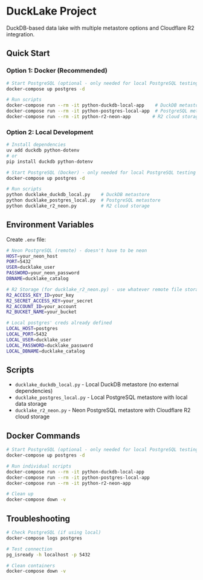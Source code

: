# DuckLake Project

DuckDB-based data lake with multiple metastore options and Cloudflare R2 integration.

## Quick Start

### Option 1: Docker (Recommended)

```bash
# Start PostgreSQL (optional - only needed for local PostgreSQL testing)
docker-compose up postgres -d

# Run scripts
docker-compose run --rm -it python-duckdb-local-app    # DuckDB metastore
docker-compose run --rm -it python-postgres-local-app  # PostgreSQL metastore
docker-compose run --rm -it python-r2-neon-app        # R2 cloud storage
```

### Option 2: Local Development

```bash
# Install dependencies
uv add duckdb python-dotenv
# or
pip install duckdb python-dotenv

# Start PostgreSQL (Docker) - only needed for local PostgreSQL testing
docker-compose up postgres -d

# Run scripts
python ducklake_duckdb_local.py    # DuckDB metastore
python ducklake_postgres_local.py  # PostgreSQL metastore
python ducklake_r2_neon.py         # R2 cloud storage
```

## Environment Variables

Create `.env` file:

```bash
# Neon PostgreSQL (remote) - doesn't have to be neon
HOST=your_neon_host
PORT=5432
USER=ducklake_user
PASSWORD=your_neon_password
DBNAME=ducklake_catalog

# R2 Storage (for ducklake_r2_neon.py) - use whatever remote file storage
R2_ACCESS_KEY_ID=your_key
R2_SECRET_ACCESS_KEY=your_secret
R2_ACCOUNT_ID=your_account
R2_BUCKET_NAME=your_bucket

# Local postgres' creds already defined
LOCAL_HOST=postgres
LOCAL_PORT=5432
LOCAL_USER=ducklake_user
LOCAL_PASSWORD=ducklake_password
LOCAL_DBNAME=ducklake_catalog
```

## Scripts

- `ducklake_duckdb_local.py` - Local DuckDB metastore (no external dependencies)
- `ducklake_postgres_local.py` - Local PostgreSQL metastore with local data storage
- `ducklake_r2_neon.py` - Neon PostgreSQL metastore with Cloudflare R2 cloud storage

## Docker Commands

```bash
# Start PostgreSQL (optional - only needed for local PostgreSQL testing)
docker-compose up postgres -d

# Run individual scripts
docker-compose run --rm -it python-duckdb-local-app
docker-compose run --rm -it python-postgres-local-app
docker-compose run --rm -it python-r2-neon-app

# Clean up
docker-compose down -v
```

## Troubleshooting

```bash
# Check PostgreSQL (if using local)
docker-compose logs postgres

# Test connection
pg_isready -h localhost -p 5432

# Clean containers
docker-compose down -v
```
